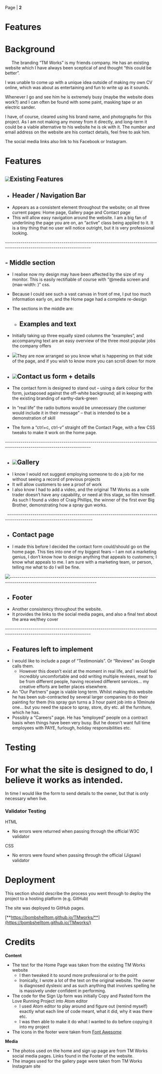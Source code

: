 ﻿Page | **2**

# **Features**

# **Background**
`	`The branding “TM Works” is my friends company. He has an existing website which I have always been sceptical of and thought “this could be better”.

I was unable to come up with a unique idea outside of making my own CV online, which was about as entertaining and fun to write up as it sounds. 

Whenever I go and see him he is extremely busy (maybe the website does work?) and I can often be found with some paint, masking tape or an electric sander.  

I have, of course, cleared using his brand name, and photographs for this project. As I am not making any money from it directly, and long-term it could be a viable alternative to his website he is ok with it. The number and email address on the website are his contact details, feel free to ask him.

The social media links also link to his Facebook or Instagram.
#
# **Features**
## ![](Aspose.Words.38898d27-72d5-4218-8eee-5e8c634902b5.001.png)**Existing Features**
- ## **Header / Navigation Bar** 
- Appears as a consistent element throughout the website; on all three current pages: Home page, Gallery page and Contact page
- This will allow easy navigation around the website. I am a big fan of underlining the page you are on, an “active” class being applied to it. It is a tiny thing that no user will notice outright, but it is very professional looking. 

\--------------------------------------------------------------------------------------------------------------------------
## **-    Middle section**
- I realise now my design may have been affected by the size of my monitor. This is easily rectifiable of course with “@media screen and (max-width: )” css.  
- Because I could see such a vast canvas in front of me, I put too much information early on, and the Home page had a complete re-design
- The sections in the middle are:
  - ## **Examples and text** 
- Initially taking up three equally sized columns the “examples”, and accompanying text are an easy overview of the three most popular jobs the company offers 
- ![](Aspose.Words.38898d27-72d5-4218-8eee-5e8c634902b5.002.png)They are now arranged so you know what is happening on that side of the page, and if you wish to know more you can scroll down for more

- ## ![](Aspose.Words.38898d27-72d5-4218-8eee-5e8c634902b5.003.png)**Contact us form + details** 
- The contact form is designed to stand out – using a dark colour for the form, juxtaposed against the off-white background; all in keeping with the existing branding of earthy-dark-green
- In “real life” the radio buttons would be unnecessary (the customer would include it in their message” – that is intended to be a demonstration of skill
- The form a “ctrl+c, ctrl-v” straight off the Contact Page, with a few CSS tweaks to make it work on the home page. 

\--------------------------------------------------------------------------------------------------------------------------
- ## ![](Aspose.Words.38898d27-72d5-4218-8eee-5e8c634902b5.004.png)**Gallery** 
- I know I would not suggest employing someone to do a job for me without seeing a record of previous projects
- It will allow customers to see a proof of work
- I also know I had to add a video, and the original TM Works as a sole trader doesn’t have any capability, or need at this stage, so film himself. As such I found a video of Craig Phillips, the winner of the first ever Big Brother, demonstrating how a spray gun works.

` `--------------------------------------------------------------------------------------------------------------------------
- ## **Contact page** 
- I made this before I decided the contact form could/should go on the home page. This ties into one of my biggest fears – I am not a marketing genius, I don’t know how to design anything that appeals to customers; I know what appeals to me. I am sure with a marketing team, or person, telling me what to do I will be fine. 

![](Aspose.Words.38898d27-72d5-4218-8eee-5e8c634902b5.005.png)--------------------------------------------------------------------------------------------------------------------------

- ## **Footer**
- Another consistency throughout the website. 
- It provides the links to the social media pages, and also a final text about the area we/they cover

\--------------------------------------------------------------------------------------------------------------------------
- ## **Features left to implement** 
- I would like to include a page of “Testimonials”. Or “Reviews” as Google calls them. 
  - However this doesn’t exist at the moment in real life, and I would feel incredibly uncomfortable and odd writing multiple reviews, meat to be from different people, having received different services… my creative efforts are better places elsewhere. 
- An “Our Partners” page is viable long term. Whilst making this website he has been sub-contracted by several larger companies to do their painting for them (his spray gun turns a 3 hour paint job into a 10minute one… but you need the space to spray, store, dry etc. all the furniture, which he has.  
- Possibly a “Careers” page. He has “employed” people on a contract basis when things have been very busy. But he doesn’t want full time employees with PAYE, furlough, holiday responsibilities etc. 




# **Testing**
# For what the site is designed to do, I believe it works as intended. 
In time I would like the form to send details to the owner, but that is only necessary when live. 
### **Validator Testing**
HTML

- No errors were returned when passing through the official W3C validator

CSS

- No errors were found when passing through the official (Jigsaw) validator

# **Deplo**y**ment**
This section should describe the process you went through to deploy the project to a hosting platform (e.g. GitHub)

The site was deployed to GitHub pages. 

[**https://bombshelltom.github.io/TMworks/**](https://bombshelltom.github.io/TMworks/)
# **Credits**
**Content**

- The text for the Home Page was taken from the existing TM Works website
  - I then tweaked it to sound more professional or to the point 
  - Ironically, I wrote a lot of the text on the original website. The owner is diagnosed dyslexic and as such anything that involves spelling he is massively under confident in performing. 
- The code for the Sign Up form was initially Copy and Pasted form the Love Running Project into Atom editor
  - I used Atom editor to play around and figure out (remind myself) exactly what each line of code meant, what it did, why it was there etc. 
  - I was then able to make it do what I wanted to do before copying it into my project
- The icons in the footer were taken from [Font Awesome](https://fontawesome.com/)

**Media**

- The photos used on the home and sign up page are from TM Works social media pages. Links found in the Footer of the website.
- The images used for the gallery page were taken from TM Works Instagram site

